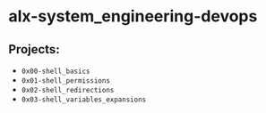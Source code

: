 # alx-system_engineering-devops

## Projects:
- `0x00-shell_basics`
- `0x01-shell_permissions`
- `0x02-shell_redirections`
- `0x03-shell_variables_expansions`
